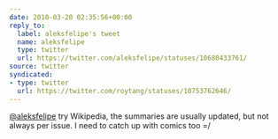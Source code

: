 ```yaml
---
date: 2010-03-20 02:35:56+00:00
reply_to:
  label: aleksfelipe's tweet
  name: aleksfelipe
  type: twitter
  url: https://twitter.com/aleksfelipe/statuses/10680433761/
source: twitter
syndicated:
- type: twitter
  url: https://twitter.com/roytang/statuses/10753762646/
---
```


[@aleksfelipe](https://twitter.com/aleksfelipe/) try Wikipedia, the summaries are usually updated, but not always per issue. I need to catch up with comics too =/